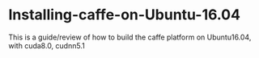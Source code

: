 # Installing-caffe-on-Ubuntu-16.04
This is a guide/review of how to build the caffe platform on Ubuntu16.04, with cuda8.0, cudnn5.1
